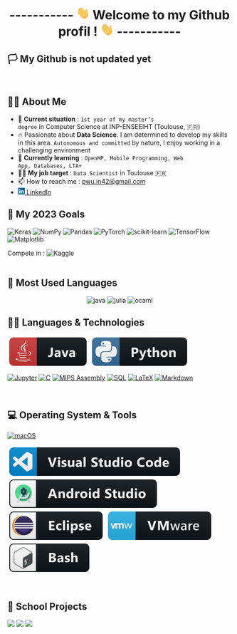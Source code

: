 <div align="center">
<h1> 
  -----------
<img src="https://raw.githubusercontent.com/pwu-dev/pwu-dev/master/wave.gif" width="30px" height="30px" /> 
   Welcome to my Github profil ! 
<img src="https://raw.githubusercontent.com/pwu-dev/pwu-dev/master/wave.gif" width="30px" height="30px" />
  -----------
</h1> 
</div>

## 🏳️ My Github is not updated yet
<br>

## 👨‍🎓 About Me
- 🏫 <b>Current situation</b> : <code>1st year of my master’s degree</code> in Computer Science at INP-ENSEEIHT (Toulouse, 🇫🇷)
- 🔥 Passionate about <b>Data Science</b>. I am determined to develop my skills in this area. <code>Autonomous and committed</code> by nature, I enjoy working in a challenging environment
- 📖 <b>Currently learning</b> : <code>OpenMP, Mobile Programming, Web App, Databases, LTA+</code>
- 👨‍💼 <b>My job target</b> : <code>Data Scientist</code> in Toulouse 🇫🇷
- 📫 How to reach me : <a href="mailto: pwu.in42@gmail.com">pwu.in42@gmail.com</a>
- <a href="https://www.linkedin.com/in/pwu-n7/" title="LinkedIn Profile"><img width="15" src="svg/linkedin.svg"> LinkedIn</a>


## 🎯 My 2023 Goals 

![Keras](https://img.shields.io/badge/Keras-%23D00000.svg?style=for-the-badge&logo=Keras&logoColor=white)
![NumPy](https://img.shields.io/badge/numpy-%23013243.svg?style=for-the-badge&logo=numpy&logoColor=white)
![Pandas](https://img.shields.io/badge/pandas-%23150458.svg?style=for-the-badge&logo=pandas&logoColor=white)
![PyTorch](https://img.shields.io/badge/PyTorch-%23EE4C2C.svg?style=for-the-badge&logo=PyTorch&logoColor=white)
![scikit-learn](https://img.shields.io/badge/scikit--learn-%23F7931E.svg?style=for-the-badge&logo=scikit-learn&logoColor=white)
![TensorFlow](https://img.shields.io/badge/TensorFlow-%23FF6F00.svg?style=for-the-badge&logo=TensorFlow&logoColor=white)
![Matplotlib](https://img.shields.io/badge/Matplotlib-%23ffffff.svg?style=for-the-badge&logo=Matplotlib&logoColor=black)

Compete in : ![Kaggle](https://img.shields.io/badge/Kaggle-035a7d?style=for-the-badge&logo=kaggle&logoColor=white)
<br><br>

<!-- 
-  manque Seaborn
-->

## 💯 Most Used Languages
<p align="center">
      <img src="https://www.vectorlogo.zone/logos/java/java-ar21.svg" alt="java" width="130" height="70"/> 
      <img src="https://www.vectorlogo.zone/logos/julialang/julialang-ar21.svg" alt="julia" width="140" height="80"/>
      <img src="https://www.vectorlogo.zone/logos/ocaml/ocaml-ar21.svg" alt="ocaml" width="130" height="80"/>
</p>


## 👨‍💻 Languages & Technologies

<p align="left">
  <img src="https://raw.githubusercontent.com/pwu-dev/pwu-dev/master/svg/java.svg" alt="java" style="vertical-align:top; margin:4px">
  <img src="https://raw.githubusercontent.com/pwu-dev/pwu-dev/master/svg/python.svg" alt="python" style="vertical-align:top; margin:4px">
</p>

  <p>
      <a href="#"><img alt="Jupyter" src="https://img.shields.io/badge/Jupyter-F37626.svg?logo=Jupyter&logoColor=white"></a>
      <a href="https://github.com/search?q=user%3ADenverCoder1+language%3Ac"><img alt="C" src="https://custom-icon-badges.demolab.com/badge/C-03599C.svg?logo=c-in-hexagon&logoColor=white"></a>
      <a href="https://github.com/search?q=user%3ADenverCoder1+language%3Aassembly"><img alt="MIPS Assembly" src="https://custom-icon-badges.demolab.com/badge/Assembly-525252.svg?logo=asm-hex&logoColor=white"></a>
      <a href="https://github.com/search?q=user%3ADenverCoder1+language%3Asql"><img alt="SQL" src="https://custom-icon-badges.demolab.com/badge/SQL-025E8C.svg?logo=database&logoColor=white"></a>
      <a href="https://github.com/search?q=user%3ADenverCoder1+language%3Atex"><img alt="LaTeX" src="https://img.shields.io/badge/LaTeX-008080.svg?logo=LaTeX&logoColor=white"></a>
      <a href="https://github.com/search?q=user%3ADenverCoder1+language%3Amarkdown"><img alt="Markdown" src="https://img.shields.io/badge/Markdown-000000.svg?logo=markdown&logoColor=white"></a>

  </p>
<br>
<!-- 
- manque Matlab et Ada
-->


## 💻 Operating System & Tools

[![macOS](https://img.shields.io/badge/macOS-Monterey-292e33?style=flat-square&logo=apple&logoColor=ffffff)](https://www.apple.com/macos/mojave/)
<p align="left">
  <img src="https://raw.githubusercontent.com/pwu-dev/pwu-dev/master/svg/vscode.svg" alt="vscode" style="vertical-align:top; margin:4px">
  <img src="https://raw.githubusercontent.com/pwu-dev/pwu-dev/master/svg/android_studio.svg" alt="androidstudio" style="vertical-align:top; margin:4px">
  <img src="https://raw.githubusercontent.com/pwu-dev/pwu-dev/master/svg/eclipse.svg" alt="eclipse" style="vertical-align:top; margin:4px">
  <img src="https://raw.githubusercontent.com/pwu-dev/pwu-dev/master/svg/vmware.svg" alt="vmware" style="vertical-align:top; margin:4px">
  <img src="https://raw.githubusercontent.com/pwu-dev/pwu-dev/master/svg/bash.svg" alt="bash" style="vertical-align:top; margin:4px">
</p>
<br>
<!-- 
- manque Linux
- GPLK (solver)
-->


## 🎒 School Projects 

<div width="100%">
  <a href="https://github.com/pwu-dev/solving-Knapsack-problem" title="solving-Knapsack-problem"><img height="115" src="https://github-readme-stats.vercel.app/api/pin/?username=pwu-dev&repo=solving-Knapsack-problem&theme=react&border_color=61dafb&border_radius=10"></a>
  <a href="https://github.com/pwu-dev/Epidemic-Spread-Modeling" title="Epidemic-Spread-Modeling"><img height="115" src="https://github-readme-stats.vercel.app/api/pin/?username=pwu-dev&repo=Epidemic-Spread-Modeling&theme=react&border_color=61dafb&border_radius=10"></a>
  <a href="https://github.com/pwu-dev/process-model-verification-chain" title="process-model-verification-chain"><img height="115" src="https://github-readme-stats.vercel.app/api/pin/?username=pwu-dev&repo=process-model-verification-chain&theme=react&border_color=61dafb&border_radius=10"></a>
</div>

<!-- 
<div width="100%" align="center">
  <a align="left" href="https://github.com/pwu-dev/solving-Knapsack-problem" title="solving-Knapsack-problem"><img align="left" height="115" src="https://github-readme-stats.vercel.app/api/pin/?username=pwu-dev&repo=solving-Knapsack-problem&theme=react&border_color=61dafb&border_radius=10"></a>
  <a align="left" href="https://github.com/pwu-dev/Epidemic-Spread-Modeling" title="Epidemic-Spread-Modeling"><img align="left" height="115" src="https://github-readme-stats.vercel.app/api/pin/?username=pwu-dev&repo=Epidemic-Spread-Modeling&theme=react&border_color=61dafb&border_radius=10"></a>
</div>
-->


